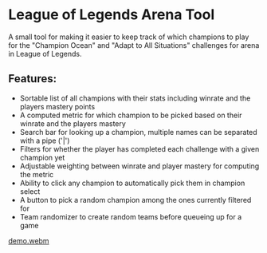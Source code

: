 # League of Legends Arena Tool

A small tool for making it easier to keep track of which champions to play for the "Champion Ocean"
and "Adapt to All Situations" challenges for arena in League of Legends.

## Features:

- Sortable list of all champions with their stats including winrate and the players mastery points
- A computed metric for which champion to be picked based on their winrate and the players mastery
- Search bar for looking up a champion, multiple names can be separated with a pipe ('|')
- Filters for whether the player has completed each challenge with a given champion yet
- Adjustable weighting between winrate and player mastery for computing the metric
- Ability to click any champion to automatically pick them in champion select
- A button to pick a random champion among the ones currently filtered for
- Team randomizer to create random teams before queueing up for a game

[demo.webm](https://github.com/nicolb2305/arena/assets/21309009/20a1114e-c292-4b9a-95a9-d1b906394f57)
